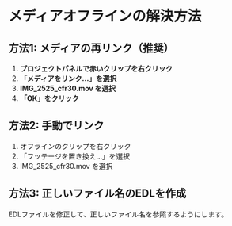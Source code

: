 # メディアオフラインの解決方法

## 方法1: メディアの再リンク（推奨）

1. **プロジェクトパネルで赤いクリップを右クリック**
2. **「メディアをリンク...」を選択**
3. **IMG_2525_cfr30.mov を選択**
4. **「OK」をクリック**

## 方法2: 手動でリンク

1. オフラインのクリップを右クリック
2. 「フッテージを置き換え...」を選択
3. IMG_2525_cfr30.mov を選択

## 方法3: 正しいファイル名のEDLを作成

EDLファイルを修正して、正しいファイル名を参照するようにします。